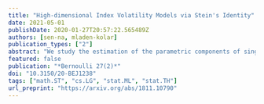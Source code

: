 ```yaml
---
title: "High-dimensional Index Volatility Models via Stein's Identity"
date: 2021-05-01
publishDate: 2020-01-27T20:57:22.565489Z
authors: [sen-na, mladen-kolar]
publication_types: ["2"]
abstract: "We study the estimation of the parametric components of single and multiple index volatility models. Using the first- and second-order Stein’s identities, we develop methods that are applicable for the estimation of the variance index in the high-dimensional setting requiring finite moment condition, which allows for heavy-tailed data. Our approach complements the existing literature in the low-dimensional setting, while relaxing the conditions on estimation, and provides a novel approach in the high-dimensional setting. We prove that the statistical rate of convergence of our variance index estimators consists of a parametric rate and a nonparametric rate, where the latter appears from the estimation of the mean link function. However, under standard assumptions, the parametric rate dominates the rate of convergence and our results match the minimax optimal rate for the mean index estimation. Simulation results illustrate finite sample properties of our methodology and back our theoretical conclusions."
featured: false
publication: "*Bernoulli 27(2)*"
doi: "10.3150/20-BEJ1238"
tags: ["math.ST", "cs.LG", "stat.ML", "stat.TH"]
url_preprint: "https://arxiv.org/abs/1811.10790"
---
```

